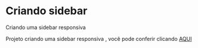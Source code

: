 # Criando sidebar
 Criando uma sidebar responsiva

 Projeto criando uma sidebar responsiva , você pode conferir clicando <a href="https://caiopradodesouza.github.io/Criando-sidebar/">AQUI</a>
